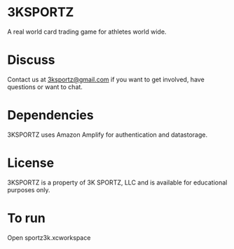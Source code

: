 # 3KSPORTZ
A real world card trading game for athletes world wide.

# Discuss
Contact us at 3ksportz@gmail.com if you want to get involved, have questions or want to chat.

# Dependencies
3KSPORTZ uses Amazon Amplify for authentication and datastorage. 

# License
3KSPORTZ is a property of 3K SPORTZ, LLC and is available for educational purposes only.

# To run
Open sportz3k.xcworkspace

